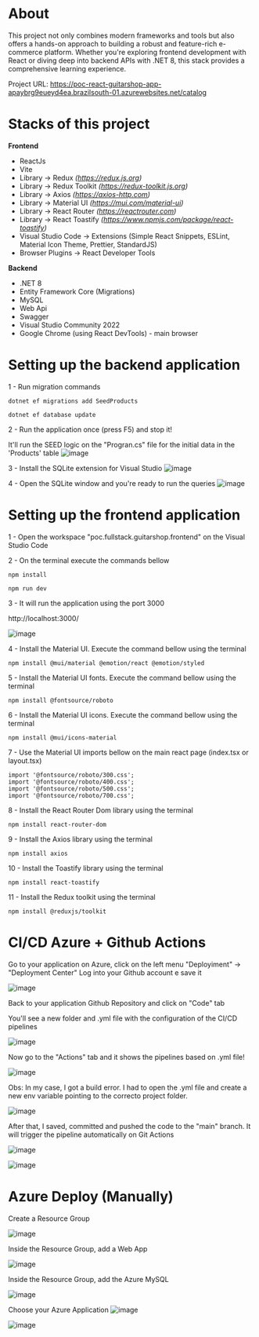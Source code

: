 
# About

This project not only combines modern frameworks and tools but also offers a hands-on approach to building a robust and feature-rich e-commerce platform. Whether you're exploring frontend development with React or diving deep into backend APIs with .NET 8, this stack provides a comprehensive learning experience. 

Project URL: https://poc-react-guitarshop-app-apaybrg9eueyd4ea.brazilsouth-01.azurewebsites.net/catalog

# Stacks of this project
__Frontend__
- ReactJs
- Vite
- Library -> Redux _(https://redux.js.org)_
- Library -> Redux Toolkit _(https://redux-toolkit.js.org)_
- Library -> Axios _(https://axios-http.com)_
- Library -> Material UI _(https://mui.com/material-ui)_
- Library -> React Router _(https://reactrouter.com)_
- Library -> React Toastify _(https://www.npmjs.com/package/react-toastify)_
- Visual Studio Code -> Extensions (Simple React Snippets, ESLint, Material Icon Theme, Prettier, StandardJS)
- Browser Plugins -> React Developer Tools

__Backend__
- .NET 8
- Entity Framework Core (Migrations)
- MySQL
- Web Api
- Swagger
- Visual Studio Community 2022
- Google Chrome (using React DevTools) - main browser


# Setting up the backend application
1 - Run migration commands
```Migrations
dotnet ef migrations add SeedProducts
```
```Migrations
dotnet ef database update
```
2 - Run the application once (press F5) and stop it!

It'll run the SEED logic on the "Progran.cs" file for the initial data in the 'Products' table
![image](https://github.com/user-attachments/assets/845848f5-9687-4c3d-ac5f-c4cc93b4ebca)

3 - Install the SQLite extension for Visual Studio
![image](https://github.com/user-attachments/assets/88ab2ade-e37e-4d34-9b90-1efc4d550612)

4 - Open the SQLite window and you're ready to run the queries
![image](https://github.com/user-attachments/assets/5a2fdebe-30b6-4d15-bab9-1c0dc71f2a4c)

# Setting up the frontend application
1 - Open the workspace "poc.fullstack.guitarshop.frontend" on the Visual Studio Code

2 - On the terminal execute the commands bellow

```VS Code terminal
npm install
```
```VS Code terminal
npm run dev
```

3 - It will run the application using the port 3000

http://localhost:3000/

![image](https://github.com/user-attachments/assets/fa3294fd-6e95-4fe1-9798-a331dddf5004)

4 - Install the Material UI. Execute the command bellow using the terminal
```VS Code terminal
npm install @mui/material @emotion/react @emotion/styled
```

5 - Install the Material UI fonts. Execute the command bellow using the terminal
```VS Code terminal
npm install @fontsource/roboto
```

6 - Install the Material UI icons. Execute the command bellow using the terminal
```VS Code terminal
npm install @mui/icons-material
```

7 - Use the Material UI imports bellow on the main react page (index.tsx or layout.tsx)
```main react page
import '@fontsource/roboto/300.css';
import '@fontsource/roboto/400.css';
import '@fontsource/roboto/500.css';
import '@fontsource/roboto/700.css';
```

8 - Install the React Router Dom library using the terminal
```VS Code terminal
npm install react-router-dom
```

9 - Install the Axios library using the terminal
```VS Code terminal
npm install axios
```
10 - Install the Toastify library using the terminal
```VS Code terminal
npm install react-toastify
```

11 - Install the Redux toolkit using the terminal
```VS Code terminal
npm install @reduxjs/toolkit
```

# CI/CD Azure + Github Actions

Go to your application on Azure, click on the left menu "Deployiment" -> "Deployment Center"
Log into your Github account e save it

![image](https://github.com/user-attachments/assets/3e366e5e-73a5-430d-ad94-ff085e97cc3f)


Back to your application Github Repository and click on "Code" tab

You'll see a new folder and .yml file with the configuration of the CI/CD pipelines

![image](https://github.com/user-attachments/assets/4744e9ed-8140-47bb-b60e-49de4d966f39)

Now go to the "Actions" tab and it shows the pipelines based on .yml file!

![image](https://github.com/user-attachments/assets/209208f5-bd51-4909-8d56-1cee60505d06)

Obs: In my case, I got a build error. I had to open the .yml file and create a new env variable pointing to the correcto project folder.

![image](https://github.com/user-attachments/assets/6732f79e-a40c-4e35-9477-f4454b841b17)

After that, I saved, committed and pushed the code to the "main" branch. It will trigger the pipeline automatically on Git Actions

![image](https://github.com/user-attachments/assets/e4f6181a-4098-4470-b4ea-4957cc0e5eac)

![image](https://github.com/user-attachments/assets/82173999-d19c-44d6-a4bc-da9caceaa765)


# Azure Deploy (Manually)

Create a Resource Group

![image](https://github.com/user-attachments/assets/c77084aa-b20a-48b8-af3b-fc706f83d1f1)


Inside the Resource Group, add a Web App

![image](https://github.com/user-attachments/assets/905d9bb1-c8da-4260-aa90-7fac0c6e8657)

Inside the Resource Group, add the Azure MySQL

![image](https://github.com/user-attachments/assets/447ca934-fd49-42c7-bc75-af96ce299da8)


Choose your Azure Application
![image](https://github.com/user-attachments/assets/8b9ca9bd-0b80-4d06-b157-e21103beae6d)


![image](https://github.com/user-attachments/assets/5e08726b-2848-44ce-be9e-62958425184c)
